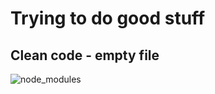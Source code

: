 # Trying to do good stuff

## Clean code - empty file

![node_modules](https://i.ibb.co/Rhyhvfg/nm.png "node_modules in my projects")
